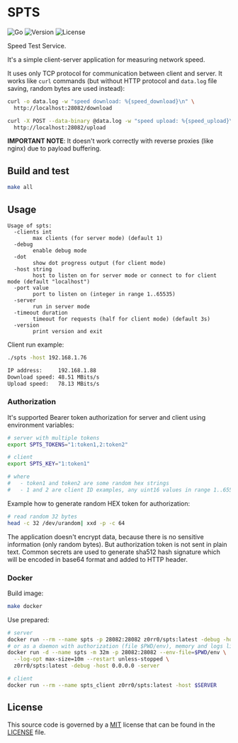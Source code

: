 # SPTS

![Go](https://github.com/z0rr0/spts/workflows/Go/badge.svg)
![Version](https://img.shields.io/github/tag/z0rr0/spts.svg)
![License](https://img.shields.io/github/license/z0rr0/spts.svg)

Speed Test Service.

It's a simple client-server application for measuring network speed.

It uses only TCP protocol for communication between client and server.
It works like `curl` commands (but without HTTP protocol and `data.log` file saving, random bytes are used instead):

```sh
curl -o data.log -w "speed download: %{speed_download}\n" \
  http://localhost:28082/download

curl -X POST --data-binary @data.log -w "speed upload: %{speed_upload}\n" \
  http://localhost:28082/upload
```

**IMPORTANT NOTE**: It doesn't work correctly with reverse proxies (like nginx) due to payload buffering.

## Build and test

```sh
make all
```

## Usage

```
Usage of spts:
  -clients int
        max clients (for server mode) (default 1)
  -debug
        enable debug mode
  -dot
        show dot progress output (for client mode)
  -host string
        host to listen on for server mode or connect to for client mode (default "localhost")
  -port value
        port to listen on (integer in range 1..65535)
  -server
        run in server mode
  -timeout duration
        timeout for requests (half for client mode) (default 3s)
  -version
        print version and exit
```

Client run example:

```sh
./spts -host 192.168.1.76

IP address:     192.168.1.88
Download speed: 48.51 MBits/s
Upload speed:   78.13 MBits/s
```

### Authorization

It's supported Bearer token authorization for server and client using environment variables:

```sh
# server with multiple tokens
export SPTS_TOKENS="1:token1,2:token2"

# client
export SPTS_KEY="1:token1"

# where 
#   - token1 and token2 are some random hex strings
#   - 1 and 2 are client ID examples, any uint16 values in range 1..65535
```

Example how to generate random HEX token for authorization:

```sh
# read random 32 bytes
head -c 32 /dev/urandom| xxd -p -c 64
```

The application doesn't encrypt data, because there is no sensitive information (only random bytes).
But authorization token is not sent in plain text.
Common secrets are used to generate sha512 hash signature
which will be encoded in base64 format and added to HTTP header.

### Docker

Build image:

```sh
make docker
```

Use prepared:

```sh
# server
docker run --rm --name spts -p 28082:28082 z0rr0/spts:latest -debug -host 0.0.0.0 -server
# or as a daemon with authorization (file $PWD/env), memory and logs limitations
docker run -d --name spts -m 32m -p 28082:28082 --env-file=$PWD/env \
  --log-opt max-size=10m --restart unless-stopped \
  z0rr0/spts:latest -debug -host 0.0.0.0 -server

# client
docker run --rm --name spts_client z0rr0/spts:latest -host $SERVER
```

## License

This source code is governed by a [MIT](https://opensource.org/license/mit/)
license that can be found in the [LICENSE](https://github.com/z0rr0/spts/blob/master/LICENSE) file.
